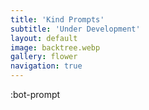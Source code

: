 ```yaml
---
title: 'Kind Prompts'
subtitle: 'Under Development'
layout: default
image: backtree.webp
gallery: flower
navigation: true
---
```


:bot-prompt
